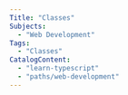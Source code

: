 ```yaml
---
Title: "Classes"
Subjects:
  - "Web Development"
Tags:
  - "Classes"
CatalogContent:
  - "learn-typescript"
  - "paths/web-development"
---
```


